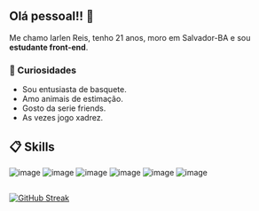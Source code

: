 ## Olá pessoal!! 🫡

Me chamo Iarlen Reis, tenho 21 anos, moro em Salvador-BA e sou **estudante front-end**.

### 🤠 Curiosidades

- Sou entusiasta de basquete.
- Amo animais de estimação.
- Gosto da serie friends.
- As vezes jogo xadrez.

## 📋 Skills


![image](https://img.shields.io/badge/JavaScript-F7DF1E?style=for-the-badge&logo=javascript&logoColor=black)
![image](https://img.shields.io/badge/TypeScript-007ACC?style=for-the-badge&logo=typescript&logoColor=white)
![image](https://img.shields.io/badge/Node.js-43853D?style=for-the-badge&logo=node.js&logoColor=white)
![image](https://img.shields.io/badge/React-20232A?style=for-the-badge&logo=react&logoColor=61DAFB)
![image](https://img.shields.io/badge/HTML5-E34F26?style=for-the-badge&logo=html5&logoColor=white)
![image](https://img.shields.io/badge/CSS3-1572B6?style=for-the-badge&logo=css3&logoColor=white)

##
[![GitHub Streak](https://streak-stats.demolab.com?user=iarlen-reis&theme=holi-theme&border_radius=5.2)](https://git.io/streak-stats)
